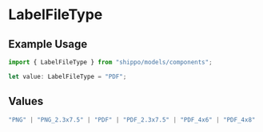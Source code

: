 # LabelFileType

## Example Usage

```typescript
import { LabelFileType } from "shippo/models/components";

let value: LabelFileType = "PDF";
```

## Values

```typescript
"PNG" | "PNG_2.3x7.5" | "PDF" | "PDF_2.3x7.5" | "PDF_4x6" | "PDF_4x8" | "PDF_A4" | "PDF_A6" | "ZPLII"
```